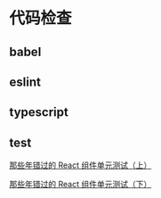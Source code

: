 # 代码检查

## babel

## eslint

## typescript

## test

[那些年错过的 React 组件单元测试（上）](https://juejin.cn/post/6943430853972852750)

[那些年错过的 React 组件单元测试（下）](https://juejin.cn/post/6946008649026240519)
